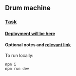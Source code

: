 ## Drum machine

### [Task](task.md)

#### [Deployment will be here](#)

#### Optional notes and [relevant link](#)

To run locally:

    npm i
    npm run dev
